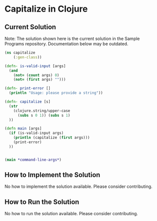 # Capitalize in Clojure

## Current Solution

Note: The solution shown here is the current solution in the Sample Programs repository. Documentation below may be outdated.

```Clojure
(ns capitalize
	(:gen-class))

(defn- is-valid-input [args]
  (and 
    (not= (count args) 0) 
    (not= (first args) "")))

(defn- print-error []
  (println "Usage: please provide a string"))

(defn- capitalize [s]
  (str 
    (clojure.string/upper-case 
      (subs s 0 1)) (subs s 1)
  ))

(defn main [args]
  (if (is-valid-input args) 
    (println (capitalize (first args)))
    (print-error)
  ))


(main *command-line-args*)

```

## How to Implement the Solution

No how to implement the solution available. Please consider contributing.

## How to Run the Solution

No how to run the solution available. Please consider contributing.
